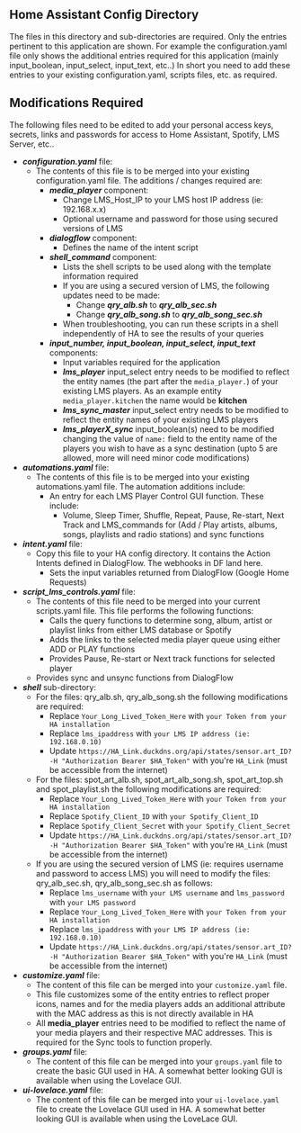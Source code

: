 ## Home Assistant Config Directory
The files in this directory and sub-directories are required.  Only the entries pertinent to this application are shown.  For example the configuration.yaml file only shows the additional entries required for this application (mainly input_boolean, input_select, input_text, etc..)
In short you need to add these entries to your existing configuration.yaml, scripts files, etc. as required.

## Modifications Required

The following files need to be edited to add your personal access keys, secrets, links and passwords for access to Home Assistant, Spotify, LMS Server, etc..
- **_configuration.yaml_** file:
  - The contents of this file is to be merged into your existing configuration.yaml file.  The additions / changes required are:
    - **_media_player_** component:
      - Change LMS_Host_IP to your LMS host IP address (ie: 192.168.x.x)
      - Optional username and password for those using secured versions of LMS
    - **_dialogflow_** component:
      - Defines the name of the intent script
    - **_shell_command_** component:
      - Lists the shell scripts to be used along with the template information required
      - If you are using a secured version of LMS, the following updates need to be made:
        - Change ***qry_alb.sh*** to ***qry_alb_sec.sh***
        - Change ***qry_alb_song.sh*** to ***qry_alb_song_sec.sh***
      - When troubleshooting, you can run these scripts in a shell independently of HA to see the results of your queries
    - **_input_number, input_boolean, input_select, input_text_** components:
      - Input variables required for the application
      - **_lms_player_** input_select entry needs to be modified to reflect the entity names (the part after the `media_player.`) of your existing LMS players.  As an example entity `media_player.kitchen` the name would be **kitchen**
      - **_lms_sync_master_** input_select entry needs to be modified to reflect the entity names of your existing LMS players
      - **_lms_playerX_sync_** input_boolean(s) need to be modified changing the value of `name:` field to the entity name of the players you wish to have as a sync destination (upto 5 are allowed, more will need minor code modifications) 
- **_automations.yaml_** file:
  - The contents of this file is to be merged into your existing automations.yaml file.  The automation additions include:
    - An entry for each LMS Player Control GUI function.  These include:
        - Volume, Sleep Timer, Shuffle, Repeat, Pause, Re-start, Next Track and LMS_commands for (Add / Play artists, albums, songs, playlists and radio stations) and sync functions
- ***intent.yaml*** file:
  - Copy this file to your HA config directory.  It contains the Action Intents defined in DialogFlow.  The webhooks in DF land here.
    - Sets the input variables returned from DialogFlow (Google Home Requests)
- **_script_lms_controls.yaml_** file:
  - The contents of this file need to be merged into your current scripts.yaml file.  This file performs the following functions:
    - Calls the query functions to determine song, album, artist or playlist links from either LMS database or Spotify
    - Adds the links to the selected media player queue using either ADD or PLAY functions
    - Provides Pause, Re-start or Next track functions for selected player
  - Provides sync and unsync functions from DialogFlow
- **_shell_** sub-directory:
  - For the files:  qry_alb.sh, qry_alb_song.sh the following modifications are required:
    - Replace `Your_Long_Lived_Token_Here` with `your Token from your HA installation`
    - Replace `lms_ipaddress` with `your LMS IP address (ie: 192.168.0.10)`
    - Update `https://HA_Link.duckdns.org/api/states/sensor.art_ID? -H "Authorization Bearer $HA_Token"` with you're `HA_Link` (must be accessible from the internet)
  - For the files:  spot_art_alb.sh, spot_art_alb_song.sh, spot_art_top.sh and spot_playlist.sh the following modifications are required:
    - Replace `Your_Long_Lived_Token_Here` with `your Token from your HA installation`
    - Replace `Spotify_Client_ID` with `your Spotify_Client_ID`
    - Replace `Spotify_Client_Secret` with `your Spotify_Client_Secret`
    - Update `https://HA_Link.duckdns.org/api/states/sensor.art_ID? -H "Authorization Bearer $HA_Token"` with you're `HA_Link` (must be accessible from the internet)
  - If you are using the secured version of LMS (ie: requires username and password to access LMS) you will need to modify the files:  qry_alb_sec.sh, qry_alb_song_sec.sh as follows:
    - Replace `lms_username` with `your LMS username` and  `lms_password` with `your LMS password` 
    - Replace `Your_Long_Lived_Token_Here` with `your Token from your HA installation`
    - Replace `lms_ipaddress` with `your LMS IP address (ie: 192.168.0.10)`
    - Update `https://HA_Link.duckdns.org/api/states/sensor.art_ID? -H "Authorization Bearer $HA_Token"` with you're `HA_Link` (must be accessible from the internet)
- **_customize.yaml_** file:
  - The content of this file can be merged into your `customize.yaml` file.
  - This file customizes some of the entity entries to reflect proper icons, names and for the media players adds an additional attribute with the MAC address as this is not directly available in HA
  - All **media_player** entries need to be modified to reflect the name of your media players and their respective MAC addresses.  This is required for the Sync tools to function properly.
- **_groups.yaml_** file:
  - The content of this file can be merged into your `groups.yaml` file to create the basic GUI used in HA.  A somewhat better looking GUI is available when using the Lovelace GUI.
- **_ui-lovelace.yaml_** file:
  - The content of this file can be merged into your `ui-lovelace.yaml` file to create the Lovelace GUI used in HA.  A somewhat better looking GUI is available when using the LoveLace GUI.
